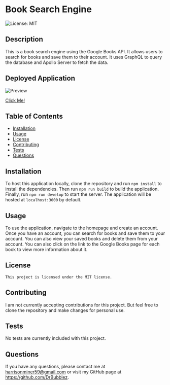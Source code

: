 # Book Search Engine
![License: MIT](https://img.shields.io/badge/License-MIT-yellow.svg)
## Description
This is a book search engine using the Google Books API. It allows users to search for books and save them to their account. It uses GraphQL to query the database and Apollo Server to fetch the data.

## Deployed Application
<img src="" alt="Preview">

[Click Me!]()

## Table of Contents
- [Installation](#installation)
- [Usage](#usage)
- [License](#license)
- [Contributing](#contributing)
- [Tests](#tests)
- [Questions](#questions)
## Installation
To host this application locally, clone the repository and run `npm install` to install the dependencies. Then run `npm run build` to build the application. Finally, run `npm run develop` to start the server. The application will be hosted at `localhost:3000` by default.
## Usage
To use the application, navigate to the homepage and create an account. Once you have an account, you can search for books and save them to your account. You can also view your saved books and delete them from your account. You can also click on the link to the Google Books page for each book to view more information about it.
## License
    This project is licensed under the MIT license.
## Contributing
I am not currently accepting contributions for this project. But feel free to clone the repository and make changes for personal use.
## Tests
No tests are currently included with this project.
## Questions
If you have any questions, please contact me at harrisonminer59@gmail.com or visit my GitHub page at https://github.com/DrBubblez.
